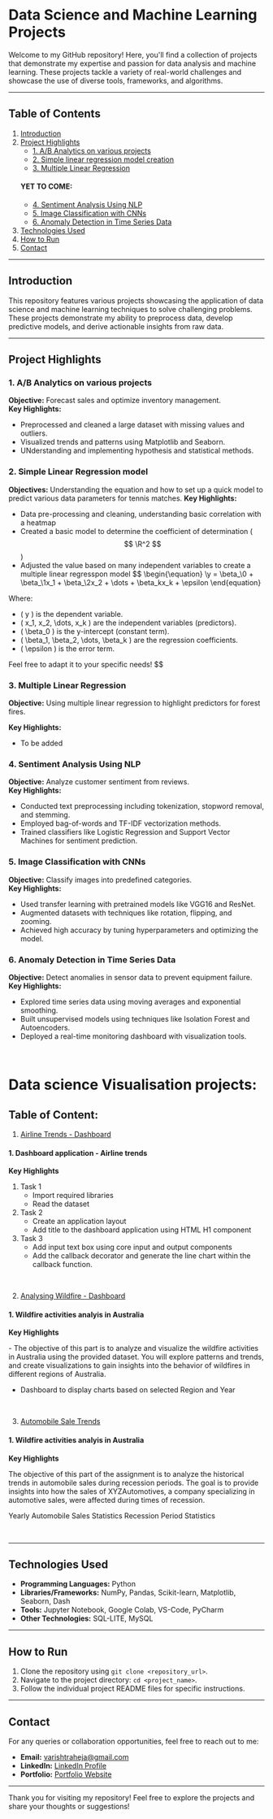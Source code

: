 # Data Science and Machine Learning Projects

Welcome to my GitHub repository! Here, you'll find a collection of projects that demonstrate my expertise and passion for data analysis and machine learning. These projects tackle a variety of real-world challenges and showcase the use of diverse tools, frameworks, and algorithms.

---

## Table of Contents
1. [Introduction](#introduction)
2. [Project Highlights](#project-highlights)
   - [1. A/B Analytics on various projects](#1-ab-analytics-on-various-projects)
   - [2. Simple linear regression model creation](#2-simple-linear-regression)
   - [3. Multiple Linear Regression](#3-multiple-linear-regression)
   #### YET TO COME:
   - [4. Sentiment Analysis Using NLP](#3-sentiment-analysis-using-nlp)
   - [5. Image Classification with CNNs](#4-image-classification-with-cnns)
   - [6. Anomaly Detection in Time Series Data](#5-anomaly-detection-in-time-series-data)
3. [Technologies Used](#technologies-used)
4. [How to Run](#how-to-run)
5. [Contact](#contact)

---

## Introduction

This repository features various projects showcasing the application of data science and machine learning techniques to solve challenging problems. These projects demonstrate my ability to preprocess data, develop predictive models, and derive actionable insights from raw data.

---

## Project Highlights

### <a id="1-ab-analytics-on-various-projects">1. A/B Analytics on various projects</a>
**Objective:** Forecast sales and optimize inventory management.  
**Key Highlights:**  
- Preprocessed and cleaned a large dataset with missing values and outliers.
- Visualized trends and patterns using Matplotlib and Seaborn.
- UNderstanding and implementing hypothesis and statistical methods.

### <a id="2-simple-linear-regression">2. Simple Linear Regression model</a>
**Objectives:** Understanding the equation and how to set up a quick model to predict various data parameters for tennis matches.
**Key Highlights:**
- Data pre-processing and cleaning, understanding basic correlation with a heatmap
- Created a basic model to determine the coefficient of determination ($$ \R^2 $$ )
- Adjusted the value based on many independent variables to create a multiple linear regresspon model
$$
\begin{\equation} 
    \y = \beta_\0 + \beta_\1x_1 + \beta_\2x_2 + \dots + \beta_kx_k + \epsilon
\end{equation}

Where:
- ( y ) is the dependent variable.
- ( x_1, x_2, \dots, x_k ) are the independent variables (predictors).
- ( \beta_0 ) is the y-intercept (constant term).
- ( \beta_1, \beta_2, \dots, \beta_k ) are the regression coefficients.
- ( \epsilon ) is the error term.

Feel free to adapt it to your specific needs!
$$
<br>

### <a id="3-multiple-linear-regression">3. Multiple Linear Regression</a>
**Objective:** Using multiple linear regression to highlight predictors for forest fires.
<br>

**Key Highlights:**
- To be added

### 4. Sentiment Analysis Using NLP
**Objective:** Analyze customer sentiment from reviews.  
**Key Highlights:**  
- Conducted text preprocessing including tokenization, stopword removal, and stemming.
- Employed bag-of-words and TF-IDF vectorization methods.
- Trained classifiers like Logistic Regression and Support Vector Machines for sentiment prediction.

### 5. Image Classification with CNNs
**Objective:** Classify images into predefined categories.  
**Key Highlights:**  
- Used transfer learning with pretrained models like VGG16 and ResNet.
- Augmented datasets with techniques like rotation, flipping, and zooming.
- Achieved high accuracy by tuning hyperparameters and optimizing the model.

### 6. Anomaly Detection in Time Series Data
**Objective:** Detect anomalies in sensor data to prevent equipment failure.  
**Key Highlights:**  
- Explored time series data using moving averages and exponential smoothing.
- Built unsupervised models using techniques like Isolation Forest and Autoencoders.
- Deployed a real-time monitoring dashboard with visualization tools.

<br>

# Data science Visualisation projects:
## Table of Content:
1. [Airline Trends - Dashboard](#1-airline-trend)

#### <a id="1-airline-trend">1. Dashboard application - Airline trends</a>
**Key Highlights**
<br>

1. Task 1
    - Import required libraries
    - Read the dataset
2. Task 2
    - Create an application layout
    - Add title to the dashboard application using HTML H1 component
3. Task 3
    - Add input text box using core input and output components
    - Add the callback decorator and generate the line chart within the callback function.
<br>

2. [Analysing Wildfire - Dashboard](#2-wildfire)

#### <a id="2-wildfire">1. Wildfire activities analyis in Australia</a>
**Key Highlights**
<p>
 - The objective of this part is to analyze and visualize the wildfire activities in Australia using the provided dataset. You will explore patterns and trends, and create visualizations to gain insights into the behavior of wildfires in different regions of Australia.

 - Dashboard to display charts based on selected Region and Year
</p>

<br>


3. [Automobile Sale Trends](#3-automobile-sale-trends)

#### <a id="3-automobile-sale-trends">1. Wildfire activities analyis in Australia</a>
**Key Highlights**
<p>

The objective of this part of the assignment is to analyze the historical trends in automobile sales during recession periods. The goal is to provide insights into how the sales of XYZAutomotives, a company specializing in automotive sales, were affected during times of recession.

Yearly Automobile Sales Statistics
Recession Period Statistics
</p>


<br>

---

## Technologies Used
- **Programming Languages:** Python
- **Libraries/Frameworks:** NumPy, Pandas, Scikit-learn, Matplotlib, Seaborn, Dash
- **Tools:** Jupyter Notebook, Google Colab, VS-Code, PyCharm
- **Other Technologies:** SQL-LITE, MySQL 

---

## How to Run
1. Clone the repository using `git clone <repository_url>`.
2. Navigate to the project directory: `cd <project_name>`.
4. Follow the individual project README files for specific instructions.

---

## Contact
For any queries or collaboration opportunities, feel free to reach out to me:
- **Email:** [varishtraheja@gmail.com](varishtraheja@gmail.com)
- **LinkedIn:** [LinkedIn Profile](www.linkedin.com/in/varisht-raheja)
- **Portfolio:** [Portfolio Website](http://varishtraheja.wixsite.com/varishtraheja)

---

Thank you for visiting my repository! Feel free to explore the projects and share your thoughts or suggestions!